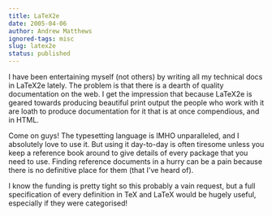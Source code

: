 ```yaml
---
title: LaTeX2e
date: 2005-04-06
author: Andrew Matthews
ignored-tags: misc
slug: latex2e
status: published
---
```


I have been entertaining myself (not others) by writing all my technical docs in LaTeX2e lately. The problem is that there is a dearth of quality documentation on the web. I get the impression that because LaTeX2e is geared towards producing beautiful print output the people who work with it are loath to produce documentation for it that is at once compendious, and in HTML.

Come on guys! The typesetting language is IMHO unparalleled, and I absolutely love to use it. But using it day-to-day is often tiresome unless you keep a reference book around to give details of every package that you need to use. Finding reference documents in a hurry can be a pain because there is no definitive place for them (that I've heard of).

I know the funding is pretty tight so this probably a vain request, but a full specification of every definition in TeX and LaTeX would be hugely useful, especially if they were categorised!
